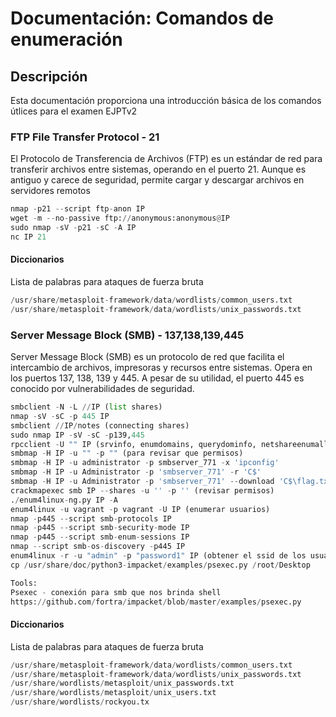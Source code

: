 # Documentación: Comandos de enumeración

## Descripción
Esta documentación proporciona una introducción básica de los comandos útlices para el examen EJPTv2

### FTP File Transfer Protocol - 21
El Protocolo de Transferencia de Archivos (FTP) es un estándar de red para transferir archivos entre sistemas, operando en el puerto 21. Aunque es antiguo y carece de seguridad, permite cargar y descargar archivos en servidores remotos

```python
nmap -p21 --script ftp-anon IP
wget -m --no-passive ftp://anonymous:anonymous@IP
sudo nmap -sV -p21 -sC -A IP
nc IP 21
```

#### Diccionarios
Lista de palabras para ataques de fuerza bruta

```python
/usr/share/metasploit-framework/data/wordlists/common_users.txt
/usr/share/metasploit-framework/data/wordlists/unix_passwords.txt
```

### Server Message Block (SMB) - 137,138,139,445
Server Message Block (SMB) es un protocolo de red que facilita el intercambio de archivos, impresoras y recursos entre sistemas. Opera en los puertos 137, 138, 139 y 445. A pesar de su utilidad, el puerto 445 es conocido por vulnerabilidades de seguridad.

```python
smbclient -N -L //IP (list shares)
nmap -sV -sC -p 445 IP
smbclient //IP/notes (connecting shares)
sudo nmap IP -sV -sC -p139,445
rpcclient -U "" IP (srvinfo, enumdomains, querydominfo, netshareenumall, enumdomusers)
smbmap -H IP -u "" -p "" (para revisar que permisos)
smbmap -H IP -u administrator -p smbserver_771 -x 'ipconfig'
smbmap -H IP -u Administrator -p 'smbserver_771' -r 'C$'
smbmap -H IP -u Administrator -p 'smbserver_771' --download 'C$\flag.txt'
crackmapexec smb IP --shares -u '' -p '' (revisar permisos)
./enum4linux-ng.py IP -A
enum4linux -u vagrant -p vagrant -U IP (enumerar usuarios)
nmap -p445 --script smb-protocols IP
nmap -p445 --script smb-security-mode IP
nmap -p445 --script smb-enum-sessions IP
nmap --script smb-os-discovery -p445 IP
enum4linux -r -u "admin" -p "password1" IP (obtener el ssid de los usuarios)
cp /usr/share/doc/python3-impacket/examples/psexec.py /root/Desktop

Tools: 
Psexec - conexión para smb que nos brinda shell
https://github.com/fortra/impacket/blob/master/examples/psexec.py

```

#### Diccionarios
Lista de palabras para ataques de fuerza bruta

```python
/usr/share/metasploit-framework/data/wordlists/common_users.txt
/usr/share/metasploit-framework/data/wordlists/unix_passwords.txt
/usr/share/wordlists/metasploit/unix_passwords.txt
/usr/share/wordlists/metasploit/unix_users.txt
/usr/share/wordlists/rockyou.tx
```

